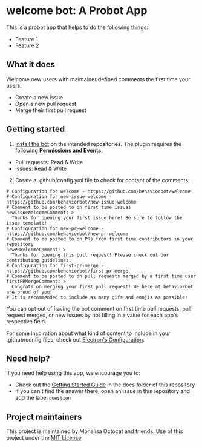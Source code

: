 # welcome bot: A Probot App

This is a probot app that helps to do the following things:
- Feature 1
- Feature 2

## What it does

Welcome new users with maintainer defined comments the first time your users:

- Create a new issue
- Open a new pull request
- Merge their first pull request

## Getting started

1. [Install the bot](https://github.com/apps/welcome) on the intended repositories. The plugin requires the following **Permissions and Events**:

- Pull requests: Read & Write
- Issues: Read & Write

2. Create a .github/config.yml file to check for content of the comments:

```
# Configuration for welcome - https://github.com/behaviorbot/welcome
# Configuration for new-issue-welcome - https://github.com/behaviorbot/new-issue-welcome
# Comment to be posted to on first time issues
newIssueWelcomeComment: >
  Thanks for opening your first issue here! Be sure to follow the issue template!
# Configuration for new-pr-welcome - https://github.com/behaviorbot/new-pr-welcome
# Comment to be posted to on PRs from first time contributors in your repository
newPRWelcomeComment: >
  Thanks for opening this pull request! Please check out our contributing guidelines.
# Configuration for first-pr-merge - https://github.com/behaviorbot/first-pr-merge
# Comment to be posted to on pull requests merged by a first time user
firstPRMergeComment: >
  Congrats on merging your first pull request! We here at behaviorbot are proud of you!
# It is recommended to include as many gifs and emojis as possible!
```

You can opt out of having the bot comment on first time pull requests, pull request merges, or new issues by not filling in a value for each app's respective field.

For some inspiration about what kind of content to include in your .github/config files, check out [Electron's Configuration](https://github.com/electron/electron/blob/master/.github/config.yml).

## Need help?

If you need help using this app, we encourage you to:

- Check out the [Getting Started Guide](docs/getting-started.md) in the docs folder of this repository
- If you can't find the answer there, open an issue in this repository and add the label `question`

## Project maintainers

This project is maintained by Monalisa Octocat and friends. Use of this project under the [MIT License](LICENSE.md).
